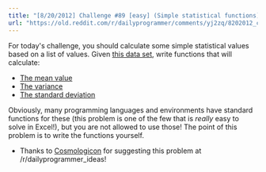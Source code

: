 ```yaml
---
title: "[8/20/2012] Challenge #89 [easy] (Simple statistical functions)"
url: "https://old.reddit.com/r/dailyprogrammer/comments/yj2zq/8202012_challenge_89_easy_simple_statistical/"
---
```


For today's challenge, you should calculate some simple statistical values based on a list of values. Given [this data set](http://pastebin.com/vqzTrVK2), write functions that will calculate:

* [The mean value](http://en.wikipedia.org/wiki/Arithmetic_mean)
* [The variance](http://en.wikipedia.org/wiki/Variance)
* [The standard deviation](http://en.wikipedia.org/wiki/Standard_deviation)


Obviously, many programming languages and environments have standard functions for these (this problem is one of the few that is *really* easy to solve in Excel!), but you are not allowed to use those! The point of this problem is to write the functions yourself. 

* Thanks to [Cosmologicon](http://www.reddit.com/user/Cosmologicon) for suggesting this problem at /r/dailyprogrammer_ideas! 
